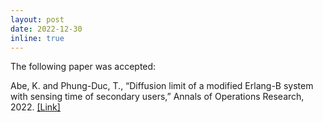 ```yaml
---
layout: post
date: 2022-12-30
inline: true
---
```


The following paper was accepted: 

Abe, K. and Phung-Duc, T., “Diffusion limit of a modified Erlang-B system with sensing time of secondary users,” Annals of Operations Research, 2022. [[Link]](https://link.springer.com/article/10.1007/s10479-022-05153-w)
